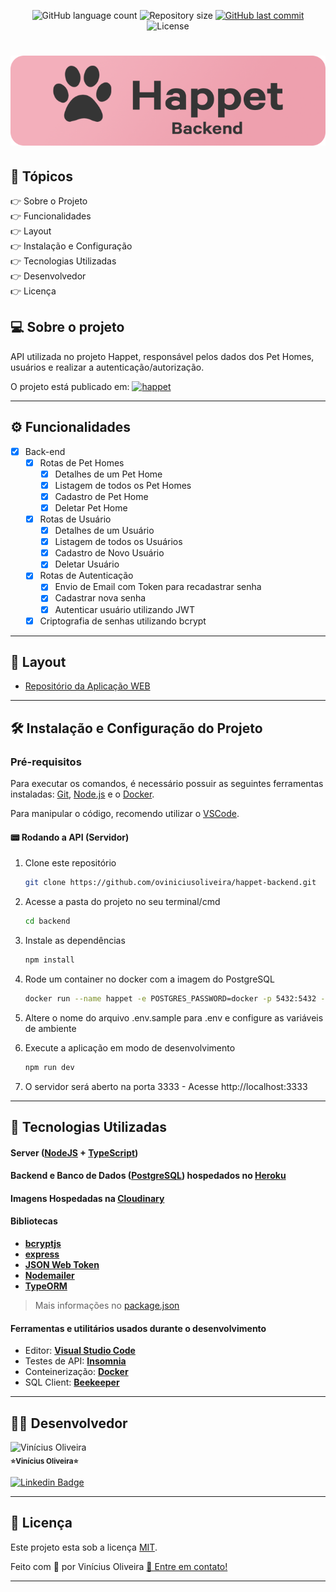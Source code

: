 <p align="center">
  <img alt="GitHub language count" src="https://img.shields.io/github/languages/count/oviniciusoliveira/happet-backend?color=%2304D361&style=flat">

  <img alt="Repository size" src="https://img.shields.io/github/repo-size/oviniciusoliveira/happet-backend?style=flat">
  
  <a href="https://github.com/oviniciusoliveira/happet-backend/commits/master">
    <img alt="GitHub last commit" src="https://img.shields.io/github/last-commit/oviniciusoliveira/happet-backend?style=flat">
  </a>
    
   <img alt="License" src="https://img.shields.io/badge/license-MIT-brightgreen?style=flat">

</p>

<h1 align="center">
  <a href="https://happet.netlify.app/">
      <img src="./.github/happet-backend-badge.png" />
  </a>
</h1>

## 📖 Tópicos

<p>
 👉<a href="#-sobre-o-projeto" style="text-decoration: none; "> Sobre o Projeto</a> <br/>
👉<a href="#-funcionalidades" style="text-decoration: none; "> Funcionalidades</a> <br/>
👉<a href="#-layout" style="text-decoration: none"> Layout</a> <br/>
👉<a href="#-como-executar-o-projeto" style="text-decoration: none"> Instalação e Configuração</a> <br/>
👉<a href="#-tecnologias" style="text-decoration: none"> Tecnologias Utilizadas</a> <br/>
👉<a href="#-desenvolvedor" style="text-decoration: none"> Desenvolvedor</a> <br/>
👉<a href="#-licence" style="text-decoration: none"> Licença</a>

</p>

<a name="-sobre-o-projeto"></a>

## 💻 Sobre o projeto

API utilizada no projeto Happet, responsável pelos dados dos Pet Homes, usuários e realizar a autenticação/autorização.

O projeto está publicado em: <a align="center" href="https://happet.netlify.app/">
<img alt="happet" src="https://img.shields.io/static/v1?label=Netlify&message=Happet&color=eea0ae&style=flat&logo=netlify"/>
</a>

---

<a name="-funcionalidades"></a>

## ⚙️ Funcionalidades

- [x] Back-end
  - [x] Rotas de Pet Homes
    - [x] Detalhes de um Pet Home
    - [x] Listagem de todos os Pet Homes
    - [x] Cadastro de Pet Home
    - [x] Deletar Pet Home
  - [x] Rotas de Usuário
    - [x] Detalhes de um Usuário
    - [x] Listagem de todos os Usuários
    - [x] Cadastro de Novo Usuário
    - [x] Deletar Usuário
  - [x] Rotas de Autenticação
    - [x] Envio de Email com Token para recadastrar senha
    - [x] Cadastrar nova senha
    - [x] Autenticar usuário utilizando JWT
  - [x] Criptografia de senhas utilizando bcrypt

---

<a name="-layout"></a>

## 🎨 Layout

- [Repositório da Aplicação WEB](https://github.com/oviniciusoliveira/happet-web)

---

## 🛠 Instalação e Configuração do Projeto

### Pré-requisitos

Para executar os comandos, é necessário possuir as seguintes ferramentas instaladas:
[Git](https://git-scm.com), [Node.js](https://nodejs.org/en/) e o [Docker](https://www.docker.com/).

Para manipular o código, recomendo utilizar o [VSCode](https://code.visualstudio.com/).

#### 📟 Rodando a API (Servidor)

1. Clone este repositório

   ```sh
   git clone https://github.com/oviniciusoliveira/happet-backend.git
   ```

2. Acesse a pasta do projeto no seu terminal/cmd

   ```sh
   cd backend
   ```

3. Instale as dependências

   ```sh
   npm install
   ```

4. Rode um container no docker com a imagem do PostgreSQL 
   ```sh
   docker run --name happet -e POSTGRES_PASSWORD=docker -p 5432:5432 -d postgres
   ```

5. Altere o nome do arquivo .env.sample para .env e configure as variáveis de ambiente

6. Execute a aplicação em modo de desenvolvimento

   ```sh
   npm run dev
   ```

7. O servidor será aberto na porta 3333 - Acesse http://localhost:3333

---

<a name="-tecnologias"></a>

## 🧱 Tecnologias Utilizadas

#### **Server** ([NodeJS](https://nodejs.org/en/) + [TypeScript](https://www.typescriptlang.org/))

#### **Backend** e **Banco de Dados** ([PostgreSQL](https://www.postgresql.org/)) hospedados no [Heroku](https://dashboard.heroku.com/)
#### **Imagens** Hospedadas na [Cloudinary](https://cloudinary.com/)

#### **Bibliotecas**

- **[bcryptjs](https://preview.npmjs.com/package/bcryptjs/v/1.0.1)**
- **[express](http://expressjs.com/pt-br/)**
- **[JSON Web Token](https://jwt.io/)**
- **[Nodemailer](https://nodemailer.com/about/)**
- **[TypeORM](https://typeorm.io/)**

> Mais informações no [package.json](https://github.com/oviniciusoliveira/happet-backend/blob/master/package.json)

#### **Ferramentas e utilitários usados durante o desenvolvimento**

- Editor: **[Visual Studio Code](https://code.visualstudio.com/)**
- Testes de API: **[Insomnia](https://insomnia.rest/)**
- Conteinerização: **[Docker](https://www.docker.com/)**
- SQL Client: **[Beekeeper](https://www.beekeeperstudio.io/)**

---

<a name="-desenvolvedor"></a>

## 🐱‍👤 **Desenvolvedor**

<p>
 <img src="https://avatars.githubusercontent.com/u/63078274?s=400&u=2022e2fd74330269752d4e1c4306bb560131a780&v=4" width="120px;" alt="Vinícius Oliveira"/>
 <br />
 <sub><strong>⭐Vinícius Oliveira⭐</strong></sub>
</p>

[![Linkedin Badge](https://img.shields.io/badge/-Linkedin-blue?style=flat&logo=Linkedin&logoColor=white&link=https://www.linkedin.com/in/oviniciusoliveira/)](https://www.linkedin.com/in/oviniciusoliveira/)

---

<a name="-licence"></a>

## 📝 Licença

Este projeto esta sob a licença [MIT](./LICENSE).

Feito com 💙 por Vinícius Oliveira [👋 Entre em contato!](https://www.linkedin.com/in/oviniciusoliveira/)

---
